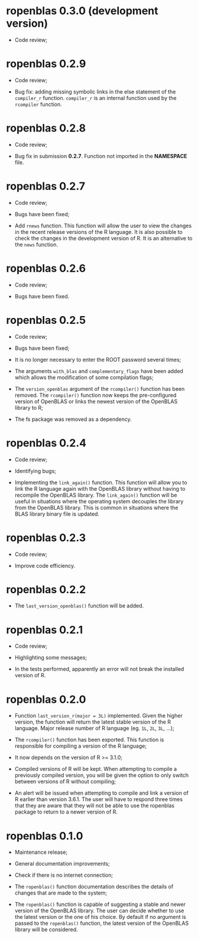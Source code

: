 # ropenblas 0.3.0 (development version)

* Code review;

# ropenblas 0.2.9

* Code review;

* Bug fix: adding missing symbolic links in the else statement of the `compiler_r` function. `compiler_r` is an internal function used by the `rcompiler` function.

# ropenblas 0.2.8

* Code review;

* Bug fix in submission **0.2.7**. Function not imported in the **NAMESPACE** file.

# ropenblas 0.2.7

* Code review;

* Bugs have been fixed;

* Add `rnews` function. This function will allow the user to view the changes in the recent release versions of the R language. It is also possible to check the changes in the development version of R. It is an alternative to the `news` function.

# ropenblas 0.2.6 

* Code review;

* Bugs have been fixed.

# ropenblas 0.2.5

* Code review;

* Bugs have been fixed;

* It is no longer necessary to enter the ROOT password several times;

* The arguments `with_blas` and `complementary_flags` have been added which allows the modification of some compilation flags;

* The `version_openblas` argument of the `rcompiler()` function has been removed. The `rcompiler()` function now keeps the pre-configured version of OpenBLAS or links the newest version of the OpenBLAS library to R;

* The fs package was removed as a dependency. 

# ropenblas 0.2.4

* Code review;

* Identifying bugs;

* Implementing the `link_again()` function. This function will allow you to link the R language again with the OpenBLAS library without having to recompile the OpenBLAS library. The `link_again()` function will be useful in situations where the operating system decouples the library from the OpenBLAS library. This is common in situations where the BLAS library binary file is updated.

# ropenblas 0.2.3

* Code review;

* Improve code efficiency.

# ropenblas 0.2.2 

* The `last_version_openblas()` function will be added.

# ropenblas 0.2.1

* Code review;

* Highlighting some messages;

* In the tests performed, apparently an error will not break the installed version of R.


# ropenblas 0.2.0

* Function `last_version_r(major = 3L)` implemented.  Given the higher version, the function will return the latest stable version of the R language. Major release number of R language (eg. `1L`, `2L`, `3L`, ...);

* The `rcompiler()` function has been exported. This function is responsible for compiling a version of the R language;

* It now depends on the version of R >= 3.1.0;

* Compiled versions of R will be kept. When attempting to compile a previously compiled version, you will be given the option to only switch between versions of R without compiling;

* An alert will be issued when attempting to compile and link a version of R earlier than version 3.6.1. The user will have to respond three times that they are aware that they will not be able to use the ropenblas package to return to a newer version of R.

# ropenblas 0.1.0

* Maintenance release;

* General documentation improvements;

* Check if there is no internet connection;

* The `ropenblas()` function documentation describes the details of changes that are made to the system;

* The `ropenblas()` function is capable of suggesting a stable and newer version of the OpenBLAS library. The user can decide whether to use the latest version or the one of his choice. By default if no argument is passed to the `ropenblas()` function, the latest version of the OpenBLAS library will be considered.